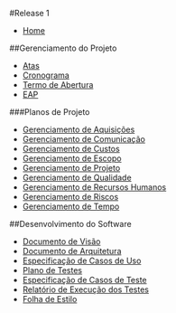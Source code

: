 #Release 1

* [Home](https://github.com/fga-gpp-mds/2016.2-Time05-SalasFGA/wiki/)

##Gerenciamento do Projeto
* [Atas](https://github.com/fga-gpp-mds/2016.2-Time05/wiki/Atas)
* [Cronograma](https://github.com/fga-gpp-mds/2016.2-Time05/wiki/Cronograma)
* [Termo de Abertura](https://github.com/fga-gpp-mds/2016.2-Time05/wiki/Termo-de-Abertura)
* [EAP](https://github.com/fga-gpp-mds/2016.2-Time05/wiki/EAP)

###Planos de Projeto
* [Gerenciamento de Aquisições](https://github.com/fga-gpp-mds/2016.2-Time05/wiki/planos/Gerenciamento-de-Aquisições)
* [Gerenciamento de Comunicação](https://github.com/fga-gpp-mds/2016.2-Time05/wiki/planos/Gerenciamento-de-Comunicação)
* [Gerenciamento de Custos](https://github.com/fga-gpp-mds/2016.2-Time05/wiki/planos/Gerenciamento-de-Custos)
* [Gerenciamento de Escopo](https://github.com/fga-gpp-mds/2016.2-Time05/wiki/planos/Gerenciamento-de-Escopo)
* [Gerenciamento de Projeto](https://github.com/fga-gpp-mds/2016.2-Time05/wiki/planos/Gerenciamento-de-Projeto)
* [Gerenciamento de Qualidade](https://github.com/fga-gpp-mds/2016.2-Time05/wiki/planos/Gerenciamento-de-Qualidade)
* [Gerenciamento de Recursos Humanos](https://github.com/fga-gpp-mds/2016.2-Time05/wiki/planos/Gerenciamento-de-Recursos-Humanos)
* [Gerenciamento de Riscos](https://github.com/fga-gpp-mds/2016.2-Time05/wiki/planos/Gerenciamento-de-Riscos)
* [Gerenciamento de Tempo](https://github.com/fga-gpp-mds/2016.2-Time05/wiki/planos/Gerenciamento-de-Tempo)

##Desenvolvimento do Software
* [Documento de Visão](https://github.com/fga-gpp-mds/2016.2-Time05/wiki/Documento-de-Visão)
* [Documento de Arquitetura](https://github.com/fga-gpp-mds/2016.2-Time05/wiki/Documento-de-Arquitetura)
* [Especificação de Casos de Uso](https://github.com/fga-gpp-mds/2016.2-Time05/wiki/Especificação-de-Casos-de-Uso)
* [Plano de Testes](https://github.com/fga-gpp-mds/2016.2-Time05/wiki/Plano-de-Testes)
* [Especificação de Casos de Teste](https://github.com/fga-gpp-mds/2016.2-Time05/wiki/Especificação-de-Casos-de-Teste)
* [Relatório de Execução dos Testes](https://github.com/fga-gpp-mds/2016.2-Time05/wiki/Relatório-de-Execução-dos-Teste)
* [Folha de Estilo](https://github.com/fga-gpp-mds/2016.2-Time05/wiki/Folha-de-Estilo)